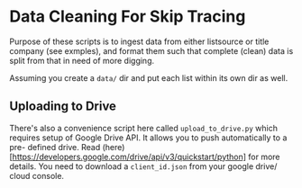 # Data Cleaning For Skip Tracing

Purpose of these scripts is to ingest data from either listsource or title company (see exmples), and format them such
that complete (clean) data is split from that in need of more digging.

Assuming you create a `data/` dir and put each list within its own dir as well.

## Uploading to Drive
There's also a convenience script here called `upload_to_drive.py` which requires setup of Google Drive API. It allows you to push automatically to a pre-
defined drive. Read (here)[https://developers.google.com/drive/api/v3/quickstart/python] for more details. You need to download a `client_id.json` from your
google drive/ cloud console.